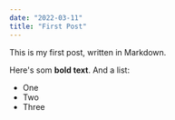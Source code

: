```yaml
---
date: "2022-03-11"
title: "First Post"
---
```


This is my first post, written in Markdown.

Here's som **bold text**.
And a list:

- One
- Two
- Three
